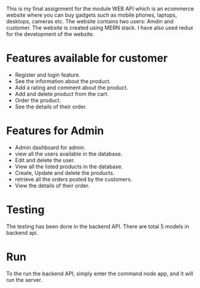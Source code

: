 This is my final assignment for the module WEB API which is an ecommerce website where you can buy gadgets such as mobile phones, laptops, desktops, cameras etc. The website contains two users: Amdin and customer. The website is created using MERN stack. I have also used redux for the development of the website.

# Features available for customer
- Register and login feature.
- See the information about the product.
- Add a rating and comment about the product.
- Add and delete product from the cart.
- Order the product.
- See the details of their order.

# Features for Admin
- Admin dashboard for admin.
- view all the users available in the database.
- Edit and delete the user.
- View all the listed products in the database.
- Create, Update and delete the products.
- retrieve all the orders posted by the customers.
- View the details of their order.



# Testing
The testing has been done in the backend API. There are total 5 models in backend api. 

# Run
To the run the backend API, simply enter the command node app, and it will run the server.